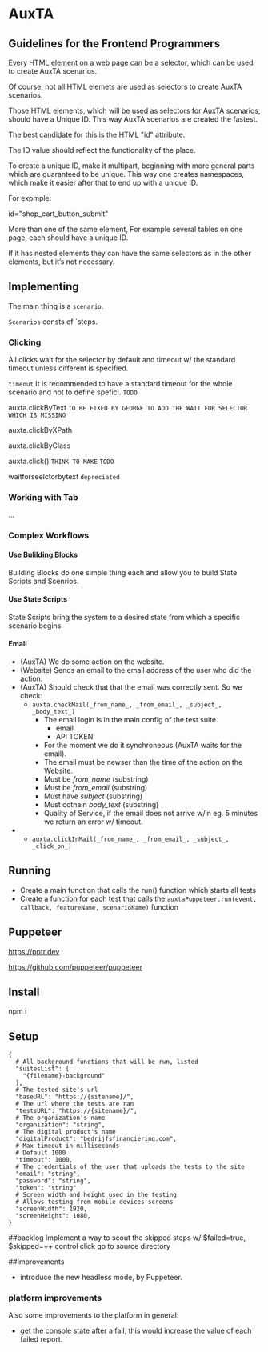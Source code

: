 # AuxTA

## Guidelines for the Frontend Programmers

Every HTML element on a web page can be a selector, which can be used to create AuxTA scenarios.

Of course, not all HTML elemets are used as selectors to create AuxTA scenarios.

Those HTML elements, which will be used as selectors for AuxTA scenarios, should have a Unique ID. This way AuxTA scenarios are created the fastest.

The best candidate for this is the HTML "id" attribute.

The ID value should reflect the functionality of the place.

To create a unique ID, make it multipart, beginning with more general parts which are guaranteed to be unique. This way one creates namespaces, which make it easier after that to end up with a unique ID.

For expmple:

id="shop_cart_button_submit"

More than one of the same element, For example several tables on one page, each should have a unique ID.

If it has nested elements they can have the same selectors as in the other elements, but it’s not necessary.

## Implementing

The main thing is a `scenario`.

`Scenarios` consts of `steps.

### Clicking

All clicks wait for the selector by default and timeout w/ the standard timeout unless different is specified.

`timeout` It is recommended to have a standard timeout for the whole scenario and not to define spefici. `TODO`

auxta.clickByText `TO BE FIXED BY GEORGE TO ADD THE WAIT FOR SELECTOR WHICH IS MISSING`

auxta.clickByXPath

auxta.clickByClass

auxta.click() `THINK TO MAKE` `TODO`

waitforseelctorbytext `depreciated`

### Working with Tab

...

### Complex Workflows

#### Use Bulilding Blocks

Building Blocks do one simple thing each and allow you to build State Scripts and Scenrios.

#### Use State Scripts

State Scripts bring the system to a desired state from which a specific scenario begins.

#### Email

* (AuxTA) We do some action on the website.
* (Website) Sends an email to the email address of the user who did the action.
* (AuxTA) Should check that that the email was correctly sent. So we check:
    * `auxta.checkMail(_from_name_, _from_email_, _subject_, _body_text_)`
        * The email login is in the main config of the test suite.
            * email
            * API TOKEN
        * For the moment we do it synchroneous (AuxTA waits for the email).
        * The email must be newser than the time of the action on the Website.
        * Must be _from_name_ (substring)
        * Must be _from_email_ (substring)
        * Must have _subject_ (substring)
        * Must cotnain _body_text_ (substring)
        * Quality of Service, if the email does not arrive w/in eg. 5 minutes we return an error w/ timeout.
*
    * `auxta.clickInMail(_from_name_, _from_email_, _subject_, _click_on_)`

## Running

* Create a main function that calls the run() function which starts all tests
* Create a function for each test that calls the `auxtaPuppeteer.run(event, callback, featureName, scenarioName)`
  function

## Puppeteer

https://pptr.dev

https://github.com/puppeteer/puppeteer

## Install

npm i

## Setup

```
{
  # All background functions that will be run, listed
  "suitesList": [
    "{filename}-background"
  ],
  # The tested site's url
  "baseURL": "https://{sitename}/",
  # The url where the tests are ran
  "testsURL": "https://{sitename}/",
  # The organization's name
  "organization": "string",
  # The digital product's name
  "digitalProduct": "bedrijfsfinanciering.com",
  # Max timeout in milliseconds
  # Default 1000
  "timeout": 1000,
  # The credentials of the user that uploads the tests to the site
  "email": "string",
  "password": "string",
  "token": "string"
  # Screen width and height used in the testing
  # Allows testing from mobile devices screens
  "screenWidth": 1920,
  "screenHeight": 1080,
}

```

##backlog
Implement a way to scout the skipped steps w/ $failed=true, $skipped=++
control click go to source directory

##Improvements

* introduce the new headless mode, by Puppeteer.

### platform improvements

Also some improvements to the platform in general:

* get the console state after a fail, this would increase the value of each failed report.
